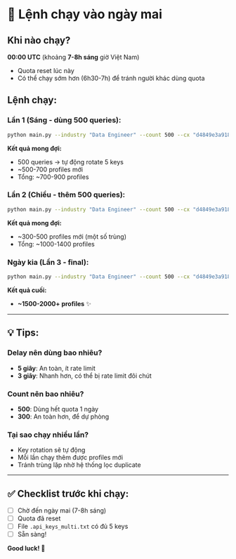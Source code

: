 # 🚀 Lệnh chạy vào ngày mai

## Khi nào chạy?
**00:00 UTC** (khoảng **7-8h sáng** giờ Việt Nam)
- Quota reset lúc này
- Có thể chạy sớm hơn (6h30-7h) để tránh người khác dùng quota

## Lệnh chạy:

### Lần 1 (Sáng - dùng 500 queries):
```bash
python main.py --industry "Data Engineer" --count 500 --cx "d4849e3a9180a4ea6" --use_multi_keys --delay 5
```

**Kết quả mong đợi:**
- 500 queries → tự động rotate 5 keys
- ~500-700 profiles mới
- Tổng: ~700-900 profiles

### Lần 2 (Chiều - thêm 500 queries):
```bash
python main.py --industry "Data Engineer" --count 500 --cx "d4849e3a9180a4ea6" --use_multi_keys --delay 5
```

**Kết quả mong đợi:**
- ~300-500 profiles mới (một số trùng)
- Tổng: ~1000-1400 profiles

### Ngày kia (Lần 3 - final):
```bash
python main.py --industry "Data Engineer" --count 500 --cx "d4849e3a9180a4ea6" --use_multi_keys --delay 5
```

**Kết quả cuối:**
- **~1500-2000+ profiles** ✨

---

## 💡 Tips:

### Delay nên dùng bao nhiêu?
- **5 giây**: An toàn, ít rate limit
- **3 giây**: Nhanh hơn, có thể bị rate limit đôi chút

### Count nên bao nhiêu?
- **500**: Dùng hết quota 1 ngày
- **300**: An toàn hơn, để dự phòng

### Tại sao chạy nhiều lần?
- Key rotation sẽ tự động
- Mỗi lần chạy thêm được profiles mới
- Tránh trùng lặp nhờ hệ thống lọc duplicate

---

## ✅ Checklist trước khi chạy:

- [ ] Chờ đến ngày mai (7-8h sáng)
- [ ] Quota đã reset
- [ ] File `.api_keys_multi.txt` có đủ 5 keys
- [ ] Sẵn sàng!

**Good luck! 🎉**

